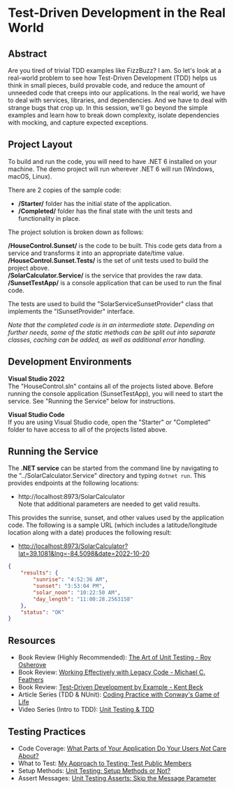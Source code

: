 # Test-Driven Development in the Real World

## Abstract  
Are you tired of trivial TDD examples like FizzBuzz? I am. So let's look at a real-world problem to see how Test-Driven Development (TDD) helps us think in small pieces, build provable code, and reduce the amount of unneeded code that creeps into our applications. In the real world, we have to deal with services, libraries, and dependencies. And we have to deal with strange bugs that crop up. In this session, we'll go beyond the simple examples and learn how to break down complexity, isolate dependencies with mocking, and capture expected exceptions.  

## Project Layout
To build and run the code, you will need to have .NET 6 installed on your machine. The demo project will run wherever .NET 6 will run (Windows, macOS, Linux).

There are 2 copies of the sample code:  
* **/Starter/** folder has the initial state of the application.  
* **/Completed/** folder has the final state with the unit tests and functionality in place.

The project solution is broken down as follows:  

**/HouseControl.Sunset/** is the code to be built. This code gets data from a service and transforms it into an appropriate date/time value.  
**/HouseControl.Sunset.Tests/** is the set of unit tests used to build the project above.  
**/SolarCalculator.Service/** is the service that provides the raw data.
**/SunsetTestApp/** is a console application that can be used to run the final code.

The tests are used to build the "SolarServiceSunsetProvider" class that implements the "ISunsetProvider" interface.

*Note that the completed code is in an intermediate state. Depending on further needs, some of the static methods can be split out into separate classes, caching can be added, as well as additional error handling.*

## Development Environments
**Visual Studio 2022**  
The "HouseControl.sln" contains all of the projects listed above. Before running the console application (SunsetTestApp), you will need to start the service. See "Running the Service" below for instructions.

**Visual Studio Code**  
If you are using Visual Studio code, open the "Starter" or "Completed" folder to have access to all of the projects listed above.

## Running the Service
The **.NET service** can be started from the command line by navigating to the "../SolarCalculator.Service" directory and typing `dotnet run`. This provides endpoints at the following locations:

* http://localhost:8973/SolarCalculator  
Note that additional parameters are needed to get valid results.
  
This provides the sunrise, sunset, and other values used by the application code. The following is a sample URL (which includes a latitude/longitude location along with a date) produces the following result:

* [http://localhost:8973/SolarCalculator?lat=39.1081&lng=-84.5098&date=2022-10-20](http://localhost:8973/SolarCalculator?lat=39.1081&lng=-84.5098&date=2022-10-20
)  

```json
{
    "results": {
        "sunrise": "4:52:36 AM",
        "sunset": "3:53:04 PM",
        "solar_noon": "10:22:50 AM",
        "day_length": "11:00:28.2563158"
    },
    "status": "OK"
}
```

## Resources
* Book Review (Highly Recommended): [The Art of Unit Testing - Roy Osherove](http://jeremybytes.blogspot.com/2015/06/book-review-art-of-unit-testing-with.html)  
* Book Review: [Working Effectively with Legacy Code - Michael C. Feathers](http://jeremybytes.blogspot.com/2013/02/book-review-working-effectively-with.html)  
* Book Review: [Test-Driven Development by Example - Kent Beck](http://jeremybytes.blogspot.com/2013/03/book-review-test-driven-development-by.html)  
* Article Series (TDD & NUnit): [Coding Practice with Conway's Game of Life](http://www.jeremybytes.com/Downloads.aspx#ConwayTDD)  
* Video Series (Intro to TDD): [Unit Testing & TDD](https://www.youtube.com/watch?v=l4xhTq4qmC0&list=PLdbkZkVDyKZXqPu-xDFkzuP66QijGeewz)  

## Testing Practices  
* Code Coverage: [What Parts of Your Application Do Your Users *Not* Care About?](http://jeremybytes.blogspot.com/2015/02/unit-test-coverage-what-parts-of-your.html)  
* What to Test: [My Approach to Testing: Test Public Members](http://jeremybytes.blogspot.com/2015/04/my-approach-to-testing-test-public.html)  
* Setup Methods: [Unit Testing: Setup Methods or Not?](http://jeremybytes.blogspot.com/2015/06/unit-testing-setup-methods-or-not.html)  
* Assert Messages: [Unit Testing Asserts: Skip the Message Parameter](http://jeremybytes.blogspot.com/2015/07/unit-testing-asserts-skip-message.html)  